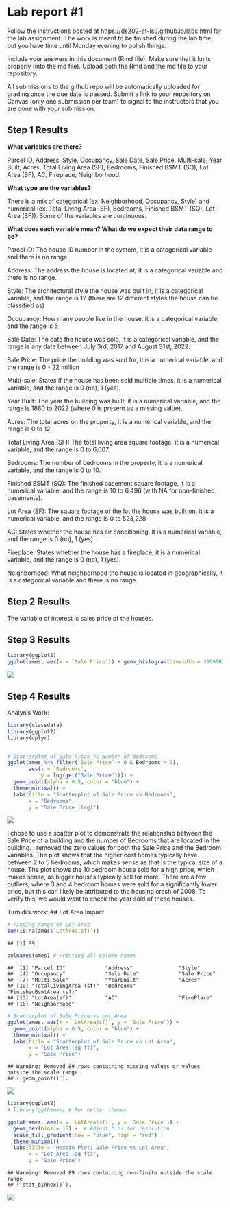 
<!-- README.md is generated from README.Rmd. Please edit the README.Rmd file -->

# Lab report \#1

Follow the instructions posted at
<https://ds202-at-isu.github.io/labs.html> for the lab assignment. The
work is meant to be finished during the lab time, but you have time
until Monday evening to polish things.

Include your answers in this document (Rmd file). Make sure that it
knits properly (into the md file). Upload both the Rmd and the md file
to your repository.

All submissions to the github repo will be automatically uploaded for
grading once the due date is passed. Submit a link to your repository on
Canvas (only one submission per team) to signal to the instructors that
you are done with your submission.

## Step 1 Results

**What variables are there?**

Parcel ID, Address, Style, Occupancy, Sale Date, Sale Price, Multi-sale,
Year Built, Acres, Total Living Area (SF), Bedrooms, Finished BSMT (SQ),
Lot Area (SF), AC, Fireplace, Neighborhood

**What type are the variables?**

There is a mix of categorical (ex. Neighborhood, Occupancy, Style) and
numerical (ex. Total Living Area (SF), Bedrooms, Finished BSMT (SQ), Lot
Area (SF)). Some of the variables are continuous.

**What does each variable mean? What do we expect their data range to
be?**

Parcel ID: The house ID number in the system, it is a categorical
variable and there is no range.

Address: The address the house is located at, it is a categorical
variable and there is no range.

Style: The architectural style the house was built in, it is a
categorical variable, and the range is 12 (there are 12 different styles
the house can be classified as)

Occupancy: How many people live in the house, it is a categorical
variable, and the range is 5

Sale Date: The date the house was sold, it is a categorical variable,
and the range is any date between July 3rd, 2017 and August 31st, 2022.

Sale Price: The price the building was sold for, it is a numerical
variable, and the range is 0 - 22 million

Multi-sale: States if the house has been sold multiple times, it is a
numerical variable, and the range is 0 (no), 1 (yes).

Year Built: The year the building was built, it is a numerical variable,
and the range is 1880 to 2022 (where 0 is present as a missing value).

Acres: The total acres on the property, it is a numerical variable, and
the range is 0 to 12.

Total Living Area (SF): The total living area square footage, it is a
numerical variable, and the range is 0 to 6,007.

Bedrooms: The number of bedrooms in the property, it is a numerical
variable, and the range is 0 to 10.

Finished BSMT (SQ): The finished basement square footage, it is a
numerical variable, and the range is 10 to 6,496 (with NA for
non-finished basements).

Lot Area (SF): The square footage of the lot the house was built on, it
is a numerical variable, and the range is 0 to 523,228

AC: States whether the house has air conditioning, it is a numerical
variable, and the range is 0 (no), 1 (yes).

Fireplace: States whether the house has a fireplace, it is a numerical
variable, and the range is 0 (no), 1 (yes).

Neighborhood: What neighborhood the house is located in geographically,
it is a categorical variable and there is no range.

## Step 2 Results

The variable of interest is sales price of the houses.

## Step 3 Results

``` r
library(ggplot2)
ggplot(ames, aes(x = `Sale Price`)) + geom_histogram(binwidth = 350000)
```

![](README_files/figure-gfm/unnamed-chunk-2-1.png)<!-- -->

## Step 4 Results

Analyn’s Work:

``` r
library(classdata)
library(ggplot2)
library(dplyr)


# Scatterplot of Sale Price vs Number of Bedrooms
ggplot(ames %>% filter(`Sale Price` > 0 & Bedrooms > 0), 
       aes(x = `Bedrooms`, 
           y = log(get("Sale Price")))) +
  geom_point(alpha = 0.5, color = "blue") +
  theme_minimal() +
  labs(title = "Scatterplot of Sale Price vs Bedrooms",
       x = "Bedrooms",
       y = "Sale Price (log)")
```

![](README_files/figure-gfm/unnamed-chunk-3-1.png)<!-- -->

I chose to use a scatter plot to demonstrate the relationship between
the Sale Price of a building and the number of Bedrooms that are located
in the building. I removed the zero values for both the Sale Price and
the Bedroom variables. The plot shows that the higher cost homes
typically have between 2 to 5 bedrooms, which makes sense as that is the
typical size of a house. The plot shows the 10 bedroom house sold for a
high price, which makes sense, as bigger houses typically sell for more.
There are a few outliers, where 3 and 4 bedroom homes were sold for a
significantly lower price, but this can likely be attributed to the
housing crash of 2008. To verify this, we would want to check the year
sold of these houses.

Tirmidi’s work: \## Lot Area Impact

``` r
# Finding range of Lot Area
sum(is.na(ames$`LotArea(sf)`))
```

    ## [1] 89

``` r
colnames(ames) # Printing all column names
```

    ##  [1] "Parcel ID"             "Address"               "Style"                
    ##  [4] "Occupancy"             "Sale Date"             "Sale Price"           
    ##  [7] "Multi Sale"            "YearBuilt"             "Acres"                
    ## [10] "TotalLivingArea (sf)"  "Bedrooms"              "FinishedBsmtArea (sf)"
    ## [13] "LotArea(sf)"           "AC"                    "FirePlace"            
    ## [16] "Neighborhood"

``` r
# Scatterplot of Sale Price vs Lot Area
ggplot(ames, aes(x = `LotArea(sf)`, y = `Sale Price`)) +
  geom_point(alpha = 0.5, color = "blue") +
  theme_minimal() +
  labs(title = "Scatterplot of Sale Price vs Lot Area",
       x = "Lot Area (sq ft)",
       y = "Sale Price")
```

    ## Warning: Removed 89 rows containing missing values or values outside the scale range
    ## (`geom_point()`).

![](README_files/figure-gfm/unnamed-chunk-4-1.png)<!-- -->

``` r
library(ggplot2)
# library(ggthemes) # For better themes

ggplot(ames, aes(x = `LotArea(sf)`, y = `Sale Price`)) +
  geom_hex(bins = 15) +  # Adjust bins for resolution
  scale_fill_gradient(low = "blue", high = "red") +
  theme_minimal() +
  labs(title = "Hexbin Plot: Sale Price vs Lot Area",
       x = "Lot Area (sq ft)",
       y = "Sale Price")
```

    ## Warning: Removed 89 rows containing non-finite outside the scale range
    ## (`stat_binhex()`).

![](README_files/figure-gfm/unnamed-chunk-4-2.png)<!-- -->
